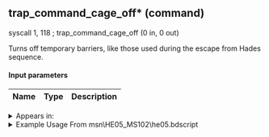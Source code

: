 ## trap_command_cage_off* (command)

syscall 1, 118 ; trap_command_cage_off (0 in, 0 out)

Turns off temporary barriers, like those used during the escape from Hades sequence.

#### Input parameters
| Name | Type | Description
|------|------|------------




<details>
	<summary>Appears in:</summary>
| filename | Entity (obj)
|----------|-------------
| msn\HE05_MS102\he05.bdscript       |           
| msn\TT40_KINOKO_AXE\kino.bdscript       |           

</details>

<details>
	<summary>Example Usage From msn\HE05_MS102\he05.bdscript</summary>
L44:
 syscall 1, 118 ; trap_command_cage_off (0 in, 0 out)
 pushImm 8037
 syscall 4, 4 ; trap_mission_information (1 in, 0 out)
 pushImm 12
 syscall 1, 36 ; trap_bg_hide (1 in, 0 out)
 pushImm 11
 syscall 1, 37 ; trap_bg_show (1 in, 0 out)
 jmp L119
</details>

